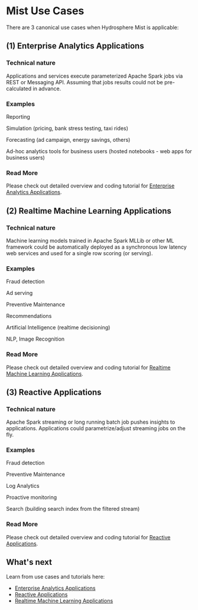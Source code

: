 # Mist Use Cases

There are 3 canonical use cases when Hydrosphere Mist is applicable:

## (1) Enterprise Analytics Applications
### Technical nature
Applications and services execute parameterized Apache Spark jobs via REST or Messaging API. Assuming that jobs results could not be pre-calculated in advance.

### Examples
Reporting

Simulation (pricing, bank stress testing, taxi rides)

Forecasting (ad campaign, energy savings, others)

Ad-hoc analytics tools for business users (hosted notebooks - web apps for business users)

### Read More
Please check out detailed overview and coding tutorial for [Enterprise Analytics Applications](/docs/use-cases/enterprise-analytics.md).

## (2) Realtime Machine Learning Applications
### Technical nature
Machine learning models trained in Apache Spark MLLib or other ML framework could be automatically  deployed as a synchronous low latency web services and used for a single row scoring (or serving).
### Examples
Fraud detection

Ad serving

Preventive Maintenance

Recommendations

Artificial Intelligence (realtime decisioning)

NLP, Image Recognition

### Read More
Please check out detailed overview and coding tutorial for [Realtime Machine Learning Applications](/docs/use-cases/ml-realtime.md).

## (3) Reactive Applications
### Technical nature
Apache Spark streaming or long running batch job pushes insights to applications. Applications could parametrize/adjust streaming jobs on the fly.
### Examples
Fraud detection

Preventive Maintenance

Log Analytics

Proactive monitoring

Search (building search index from the filtered stream)

### Read More
Please check out detailed overview and coding tutorial for [Reactive Applications](/docs/use-cases/reactive.md).

## What's next

Learn from use cases and tutorials here:
 - [Enterprise Analytics Applications](/docs/use-cases/enterprise-analytics.md)
 - [Reactive Applications](/docs/use-cases/reactive.md)
 - [Realtime Machine Learning Applications](/docs/use-cases/ml-realtime.md)
